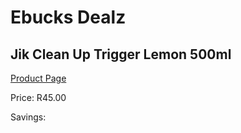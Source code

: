 
# Ebucks Dealz
## Jik Clean Up Trigger Lemon 500ml
[Product Page](https://www.ebucks.com/web/shop/productSelected.do?prodId=970692103&catId=1158500262)

Price: R45.00

Savings: 


	